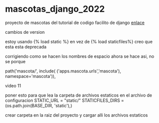 # mascotas_django_2022

proyecto de mascotas del tutorial de codigo facilito de django [enlace ](https://www.youtube.com/watch?v=xJseXY2sup8&list=PLsRdPvQ2xMkH8c2BOnQ_O1KZ9lyyL_eGB&index=1)

cambios de version

estoy usando  {% load static %} en vez de {% load staticfiles%} creo que esta esta deprecada


corrigiendo como se hacen los nombres de espacio ahora se hace asi, no se porque

  path('mascota/', include( ('apps.mascota.urls','mascota'), namespace='mascota')),


video 11

poner esto para que lea la carpeta de archivos estaticos en el archivo de configuracion
STATIC_URL = "static/"
STATICFILES_DIRS = (os.path.join(BASE_DIR, 'static'),)


crear carpeta en la raiz del proyecto y cargar alli los archivos estaticos

